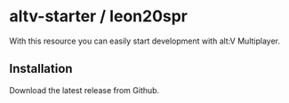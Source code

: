 # altv-starter / leon20spr

With this resource you can easily start development with alt:V Multiplayer.

## Installation

Download the latest release from Github.